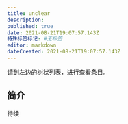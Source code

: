 ```yaml
---
title: unclear
description: 
published: true
date: 2021-08-21T19:07:57.143Z
特殊标签标记: #无标签
editor: markdown
dateCreated: 2021-08-21T19:07:57.143Z
---
```


请到左边的树状列表，进行查看条目。

## 简介

待续
